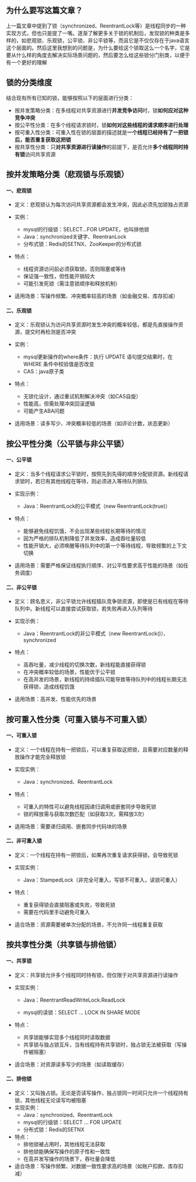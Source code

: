## 为什么要写这篇文章？

上一篇文章中提到了锁（synchronized、ReentrantLock等）是线程同步的一种实现方式，但也只是提了一嘴。逐渐了解更多关于锁的机制后，发现锁的种类是多样的，如悲观锁、乐观锁，公平锁、非公平锁等，而且它是不仅仅存在于java语言这个层面的。然后这里我想到的问题是，为什么要给这个锁取这么一个名字，它是要从什么样的角度去解决实际场景问题的，然后要怎么给这些锁分门别类，以便于有一个更好的理解



## 锁的分类维度

结合现有所有已知的锁，能够按照以下的层面进行分类：

- 按并发策略分类：在多线程对共享资源进行**并发竞争访问**时，锁**如何应对这种竞争冲突**
- 按公平性分类：在多个线程请求锁时，锁**如何对这些线程的请求顺序进行处理**
- 按可重入性分类：可重入性在锁的层面的描述就是**一个线程已经持有了一把锁后，能否重复获取这把锁**
- 按共享性分类：只**对共享资源进行读操作**的前提下，是否允许**多个线程同时持有锁**访问共享资源



## 按并发策略分类（悲观锁与乐观锁）

#### 一、悲观锁

- 定义：悲观锁认为每次访问共享资源都会发生冲突，因此必须先加锁独占资源

- 实例：

  - mysql的行级锁：SELECT...FOR UPDATE，也叫排他锁
  - Java：synchronized关键字、ReentranLock
  - 分布式锁：Redis的SETNX、ZooKeeper的分布式锁

- 特点：

  - 线程资源访问前必须获取锁，否则阻塞或等待
  - 保证强一致性，但性能开销较大
  - 可能引发死锁（需注意锁顺序和释放机制）    	

- 适用场景：写操作频繁、冲突概率较高的场景（如金融交易、库存扣减）



#### 二、乐观锁

- 定义：乐观锁认为访问共享资源时发生冲突的概率较低，都是先直接操作资源，提交时再检测是否冲突
- 实例：
  - mysql更新操作的where条件：执行 UPDATE 语句提交结果时，在 WHERE 条件中校验值是否改变
  - CAS：java原子类
- 特点：
  - 无锁化设计，通过重试机制解决冲突（如CAS自旋）
  - 性能高，但需处理冲突回滚逻辑
  - 可能产生ABA问题


- 适用场景：读多写少、冲突概率较低的场景（如评论计数，状态更新）



## 按公平性分类（公平锁与非公平锁）

#### 一、公平锁

- 定义：当多个线程请求公平锁时，按照先到先得的顺序分配锁资源。新线程请求锁时，若已有其他线程在等待，则必须进入等待队列排队
- 实现示例：
  - Java：ReentrantLock的公平模式（new ReentrantLock(true)）

- 特点：
  - 能够避免线程饥饿，不会出现某些线程长期等待的情况
  - 因为严格的排队机制降低了并发效率，造成吞吐量较低
  - 性能开销大，必须唤醒等待队列中的第一个等待线程，导致频繁的上下文切换

- 适用场景：需要严格保证线程执行顺序、对公平性要求高于性能的场景（如任务调度）




#### 二、非公平锁

- 定义：顾名思义，非公平锁允许线程插队竞争锁资源，即使是已有线程在等待队列中。新线程可以直接尝试获取锁，若失败再进入队列等待

- 实现示例：
  - Java：ReentrantLock的非公平模式（new ReentrantLock()）、synchronized
- 特点：
  - 高吞吐量，减少线程的切换次数，新线程能直接获得锁
  - 在冲突概率较低的场景，性能优于公平锁
  - 在高并发的场景，新线程的持续插队可能导致等待队列中的线程长期无法获得锁，造成线程饥饿

- 适用场景：高并发、性能优先的场景



## 按可重入性分类（可重入锁与不可重入锁）

#### 一、可重入锁

- 定义：一个线程在持有一把锁后，可以重复获取这把锁，且需要对应数量的释放操作才能完全释放锁
- 实现实例：
  - Java：synchronized、ReentrantLock
- 特点：
  - 可重入的特性可以避免线程因递归调用或嵌套同步导致死锁
  - 锁的释放需与获取次数匹配（如获取3次，需释放3次）

- 适用场景：需要递归调用、嵌套同步代码块的场景



#### 二、非可重入锁

- 定义：一个线程在持有一把锁后，如果再次重复请求获得锁，会导致死锁
- 实现实例：
  - Java：StampedLock（非完全可重入，写锁不可重入，读锁可重入）
- 特点：
  - 重复获得锁会直接阻塞或失败，导致死锁
  - 需要在代码里手动避免可重入

- 适合场景：资源需要被单次分配的场景，不允许同一线程重复获取



## 按共享性分类（共享锁与排他锁）

#### 一、共享锁

- 定义：共享锁允许多个线程同时持有锁，但仅限于对共享资源进行读操作

- 实现实例：

  - Java：ReentrantReadWriteLock.ReadLock

  - mysql的读锁：SELECT ... LOCK IN SHARE MODE

- 特点：

  - 共享锁能够实现多个线程同时读取数据
  - 共享锁与独占锁互斥，当有线程持有共享锁时，独占锁无法被获取（写操作被阻塞）

- 适合场景：对资源读多写少的场景（如读取缓存）



#### 二、排他锁

- 定义：又叫独占锁。无论是否读写操作，独占锁同一时间只允许一个线程持有锁，其他线程无论读写均被阻塞
- 实现实例：
  - Java：synchronized、ReentrantLock
  - mysql的行级锁：SELECT ... FOR UPDATE
  - 分布式锁：Redis的SETNX
- 特点：
  - 排他锁被占用时，其他线程无法获取
  - 排他锁能确保写操作的原子性和一致性
  - 在高并发写操作的场景下，吞吐量会降低
- 适合场景：写操作频繁、对数据一致性要求高的场景（如账户扣款、库存扣减）